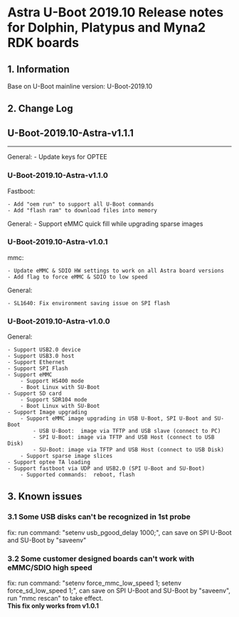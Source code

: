 # Astra U-Boot 2019.10 Release notes for Dolphin, Platypus and Myna2 RDK boards

## 1. Information

Base on U-Boot mainline version: U-Boot-2019.10

## 2. Change Log
## U-Boot-2019.10-Astra-v1.1.1
--------------------
General:
	- Update keys for OPTEE

### U-Boot-2019.10-Astra-v1.1.0
Fastboot:

	- Add "oem run" to support all U-Boot commands
	- Add "flash ram" to download files into memory

General:
	- Support eMMC quick fill while upgrading sparse images

### U-Boot-2019.10-Astra-v1.0.1
mmc:

	- Update eMMC & SDIO HW settings to work on all Astra board versions
	- Add flag to force eMMC & SDIO to low speed

General:

	- SL1640: Fix environment saving issue on SPI flash

### U-Boot-2019.10-Astra-v1.0.0
General:

	- Support USB2.0 device
	- Support USB3.0 host
	- Support Ethernet
	- Support SPI Flash
	- Support eMMC
		- Support HS400 mode
		- Boot Linux with SU-Boot
	- Support SD card
		- Support SDR104 mode
		- Boot Linux with SU-Boot
	- Support Image upgrading
		- Support eMMC image upgrading in USB U-Boot, SPI U-Boot and SU-Boot
			- USB U-Boot:  image via TFTP and USB slave (connect to PC)
			- SPI U-Boot: image via TFTP and USB Host (connect to USB Disk)
			- SU-Boot: image via TFTP and USB Host (connect to USB Disk)
		- Support sparse image slices
	- Support optee TA loading
	- Support fastboot via UDP and USB2.0 (SPI U-Boot and SU-Boot)
		- Supported commands:  reboot, flash

## 3. Known issues
### 3.1 Some USB disks can't be recognized in 1st probe
fix: run command: "setenv usb_pgood_delay 1000;", can save on SPI U-Boot and SU-Boot by "saveenv"

### 3.2 Some customer designed boards can't work with eMMC/SDIO high speed
fix: run command: "setenv force_mmc_low_speed 1; setenv force_sd_low_speed 1;", can save on SPI U-Boot and SU-Boot by "saveenv",  
run "mmc rescan" to take effect.  
**This fix only works from v1.0.1**
